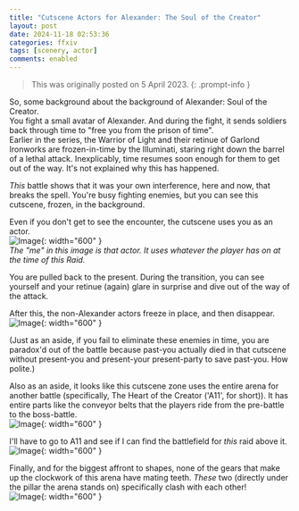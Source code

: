 ```yaml
---
title: "Cutscene Actors for Alexander: The Soul of the Creator"
layout: post
date: 2024-11-18 02:53:36
categories: ffxiv
tags: [scenery, actor]
comments: enabled
---
```

> This was originally posted on 5 April 2023.
{: .prompt-info }

So, some background about the background of Alexander: Soul of the Creator.  
You fight a small avatar of Alexander. And during the fight, it sends soldiers back through time to "free you from the prison of time".  
Earlier in the series, the Warrior of Light and their retinue of Garlond Ironworks are frozen-in-time by the Illuminati, staring right down the barrel of a lethal attack. Inexplicably, time resumes soon enough for them to get out of the way. It's not explained why this has happened. 
 
*This* battle shows that it was your own interference, here and now, that breaks the spell. You're busy fighting enemies, but you can see this cutscene, frozen, in the background.  

Even if you don't get to see the encounter, the cutscene uses you as an actor.  
![Image](/Alex_SC_1.jpg){: width="600" }  
_The "me" in this image is that actor. It uses whatever the player has on at the time of this Raid._  

You are pulled back to the present. During the transition, you can see yourself and your retinue (again) glare in surprise and dive out of the way of the attack.  

After this, the non-Alexander actors freeze in place, and then disappear.  
![Image](/Alex_SC_1.jpg){: width="600" }  

(Just as an aside, if you fail to eliminate these enemies in time, you are paradox'd out of the battle because past-you actually died in that cutscene without present-you and present-your present-party to save past-you. How polite.)  

Also as an aside, it looks like this cutscene zone uses the entire arena for another battle (specifically, The Heart of the Creator ('A11', for short)). It has entire parts like the conveyor belts that the players ride from the pre-battle to the boss-battle.  
![Image](/Alex_SC_3.png){: width="600" }

I'll have to go to A11 and see if I can find the battlefield for *this* raid above it.  
![Image](/Alex_SC_4.jpg){: width="600" }  

Finally, and for the biggest affront to shapes, none of the gears that make up the clockwork of this arena have mating teeth. *These* two (directly under the pillar the arena stands on) specifically clash with each other!  
![Image](/Alex_SC_5.png){: width="600" }


